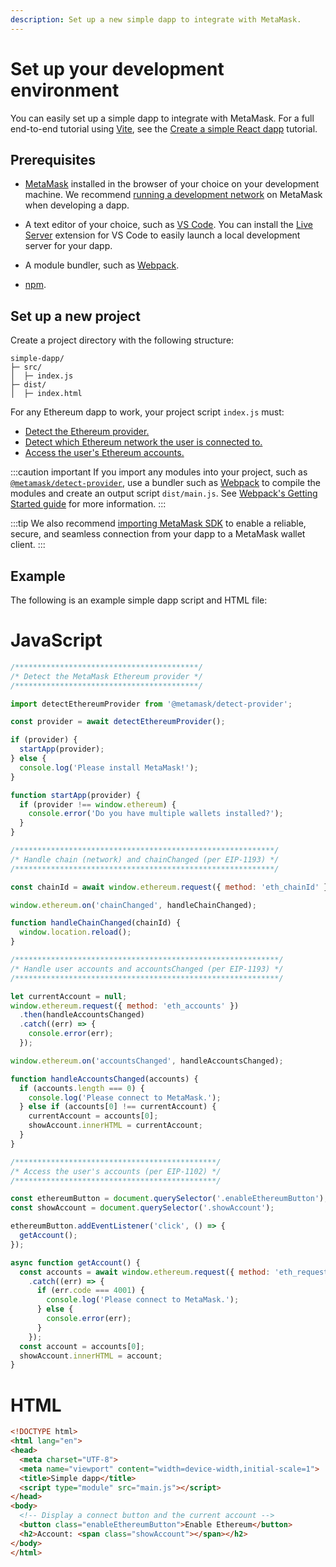 ```yaml
---
description: Set up a new simple dapp to integrate with MetaMask.
---
```


# Set up your development environment

You can easily set up a simple dapp to integrate with MetaMask.
For a full end-to-end tutorial using [Vite](https://v3.vitejs.dev/guide/), see the
[Create a simple React dapp](../tutorials/simple-react-dapp.md) tutorial.

## Prerequisites

- [MetaMask](https://metamask.io/) installed in the browser of your choice on your development
  machine.
  We recommend [running a development network](run-development-network.md) on MetaMask when
  developing a dapp.

- A text editor of your choice, such as [VS Code](https://code.visualstudio.com/).
  You can install the [Live Server](https://marketplace.visualstudio.com/items?itemName=ritwickdey.LiveServer)
  extension for VS Code to easily launch a local development server for your dapp.

- A module bundler, such as [Webpack](https://github.com/webpack/webpack).

- [npm](https://docs.npmjs.com/downloading-and-installing-node-js-and-npm).

## Set up a new project

Create a project directory with the following structure:

```text
simple-dapp/
├─ src/
│  ├─ index.js
├─ dist/
│  ├─ index.html
```

For any Ethereum dapp to work, your project script `index.js` must:

- [Detect the Ethereum provider.](detect-metamask.md)
- [Detect which Ethereum network the user is connected to.](detect-network.md)
- [Access the user's Ethereum accounts.](access-accounts.md)

:::caution important
If you import any modules into your project, such as
[`@metamask/detect-provider`](https://github.com/MetaMask/detect-provider), use a bundler such as
[Webpack](https://github.com/webpack/webpack) to compile the modules and create an output script
`dist/main.js`.
See [Webpack's Getting Started guide](https://webpack.js.org/guides/getting-started/) for more information.
:::

:::tip
We also recommend [importing MetaMask SDK](../how-to/use-sdk/index.md) to enable a reliable, secure,
and seamless connection from your dapp to a MetaMask wallet client.
:::

## Example

The following is an example simple dapp script and HTML file:

<!--tabs-->

# JavaScript

```javascript title="index.js"
/*****************************************/
/* Detect the MetaMask Ethereum provider */
/*****************************************/

import detectEthereumProvider from '@metamask/detect-provider';

const provider = await detectEthereumProvider();

if (provider) {
  startApp(provider);
} else {
  console.log('Please install MetaMask!');
}

function startApp(provider) {
  if (provider !== window.ethereum) {
    console.error('Do you have multiple wallets installed?');
  }
}

/**********************************************************/
/* Handle chain (network) and chainChanged (per EIP-1193) */
/**********************************************************/

const chainId = await window.ethereum.request({ method: 'eth_chainId' });

window.ethereum.on('chainChanged', handleChainChanged);

function handleChainChanged(chainId) {
  window.location.reload();
}

/***********************************************************/
/* Handle user accounts and accountsChanged (per EIP-1193) */
/***********************************************************/

let currentAccount = null;
window.ethereum.request({ method: 'eth_accounts' })
  .then(handleAccountsChanged)
  .catch((err) => {
    console.error(err);
  });

window.ethereum.on('accountsChanged', handleAccountsChanged);

function handleAccountsChanged(accounts) {
  if (accounts.length === 0) {
    console.log('Please connect to MetaMask.');
  } else if (accounts[0] !== currentAccount) {
    currentAccount = accounts[0];
    showAccount.innerHTML = currentAccount;
  }
}

/*********************************************/
/* Access the user's accounts (per EIP-1102) */
/*********************************************/

const ethereumButton = document.querySelector('.enableEthereumButton');
const showAccount = document.querySelector('.showAccount');

ethereumButton.addEventListener('click', () => {
  getAccount();
});

async function getAccount() {
  const accounts = await window.ethereum.request({ method: 'eth_requestAccounts' })
    .catch((err) => {
      if (err.code === 4001) {
        console.log('Please connect to MetaMask.');
      } else {
        console.error(err);
      }
    });
  const account = accounts[0];
  showAccount.innerHTML = account;
}
```

# HTML

```html title="index.html"
<!DOCTYPE html>
<html lang="en">
<head>
  <meta charset="UTF-8">
  <meta name="viewport" content="width=device-width,initial-scale=1">
  <title>Simple dapp</title>
  <script type="module" src="main.js"></script>
</head>
<body>
  <!-- Display a connect button and the current account -->
  <button class="enableEthereumButton">Enable Ethereum</button>
  <h2>Account: <span class="showAccount"></span></h2>
</body>
</html>
```

<!--/tabs-->
